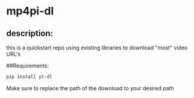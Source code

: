 # mp4pi-dl
## description:
this is a quickstart repo using existing libraries
to download "most" video URL's

##Requirements:
```bash
pip install yt-dl
```

Make sure to replace the path of the download to your desired path
